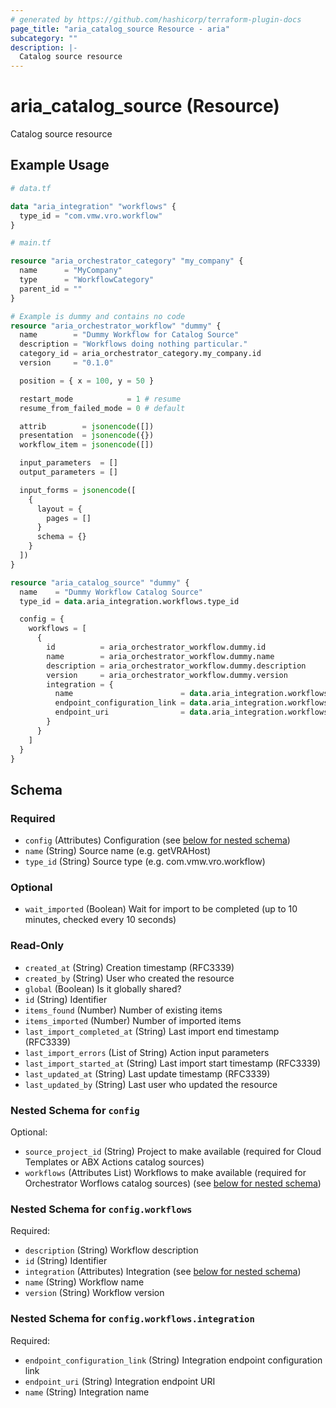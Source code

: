 ```yaml
---
# generated by https://github.com/hashicorp/terraform-plugin-docs
page_title: "aria_catalog_source Resource - aria"
subcategory: ""
description: |-
  Catalog source resource
---
```


# aria_catalog_source (Resource)

Catalog source resource

## Example Usage

```terraform
# data.tf

data "aria_integration" "workflows" {
  type_id = "com.vmw.vro.workflow"
}

# main.tf

resource "aria_orchestrator_category" "my_company" {
  name      = "MyCompany"
  type      = "WorkflowCategory"
  parent_id = ""
}

# Example is dummy and contains no code
resource "aria_orchestrator_workflow" "dummy" {
  name        = "Dummy Workflow for Catalog Source"
  description = "Workflows doing nothing particular."
  category_id = aria_orchestrator_category.my_company.id
  version     = "0.1.0"

  position = { x = 100, y = 50 }

  restart_mode            = 1 # resume
  resume_from_failed_mode = 0 # default

  attrib        = jsonencode([])
  presentation  = jsonencode({})
  workflow_item = jsonencode([])

  input_parameters  = []
  output_parameters = []

  input_forms = jsonencode([
    {
      layout = {
        pages = []
      }
      schema = {}
    }
  ])
}

resource "aria_catalog_source" "dummy" {
  name    = "Dummy Workflow Catalog Source"
  type_id = data.aria_integration.workflows.type_id

  config = {
    workflows = [
      {
        id          = aria_orchestrator_workflow.dummy.id
        name        = aria_orchestrator_workflow.dummy.name
        description = aria_orchestrator_workflow.dummy.description
        version     = aria_orchestrator_workflow.dummy.version
        integration = {
          name                        = data.aria_integration.workflows.name
          endpoint_configuration_link = data.aria_integration.workflows.endpoint_configuration_link
          endpoint_uri                = data.aria_integration.workflows.endpoint_uri
        }
      }
    ]
  }
}
```

<!-- schema generated by tfplugindocs -->
## Schema

### Required

- `config` (Attributes) Configuration (see [below for nested schema](#nestedatt--config))
- `name` (String) Source name (e.g. getVRAHost)
- `type_id` (String) Source type (e.g. com.vmw.vro.workflow)

### Optional

- `wait_imported` (Boolean) Wait for import to be completed (up to 10 minutes, checked every 10 seconds)

### Read-Only

- `created_at` (String) Creation timestamp (RFC3339)
- `created_by` (String) User who created the resource
- `global` (Boolean) Is it globally shared?
- `id` (String) Identifier
- `items_found` (Number) Number of existing items
- `items_imported` (Number) Number of imported items
- `last_import_completed_at` (String) Last import end timestamp (RFC3339)
- `last_import_errors` (List of String) Action input parameters
- `last_import_started_at` (String) Last import start timestamp (RFC3339)
- `last_updated_at` (String) Last update timestamp (RFC3339)
- `last_updated_by` (String) Last user who updated the resource

<a id="nestedatt--config"></a>
### Nested Schema for `config`

Optional:

- `source_project_id` (String) Project to make available (required for Cloud Templates or ABX Actions catalog sources)
- `workflows` (Attributes List) Workflows to make available (required for Orchestrator Worflows catalog sources) (see [below for nested schema](#nestedatt--config--workflows))

<a id="nestedatt--config--workflows"></a>
### Nested Schema for `config.workflows`

Required:

- `description` (String) Workflow description
- `id` (String) Identifier
- `integration` (Attributes) Integration (see [below for nested schema](#nestedatt--config--workflows--integration))
- `name` (String) Workflow name
- `version` (String) Workflow version

<a id="nestedatt--config--workflows--integration"></a>
### Nested Schema for `config.workflows.integration`

Required:

- `endpoint_configuration_link` (String) Integration endpoint configuration link
- `endpoint_uri` (String) Integration endpoint URI
- `name` (String) Integration name
